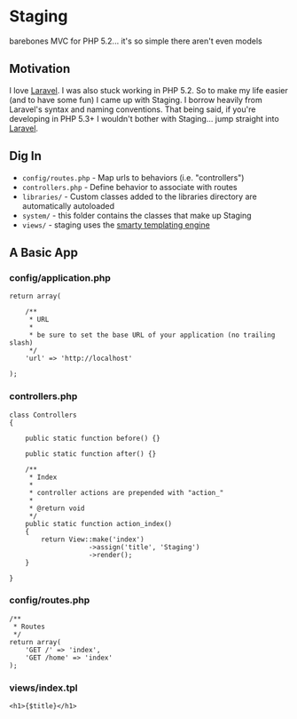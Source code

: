 # Staging
barebones MVC for PHP 5.2... it's so simple there aren't even models

## Motivation
I love [Laravel](http://laravel.com). I was also stuck working in PHP 5.2. So to make my life easier (and to have some fun) I came up with Staging. I borrow heavily from Laravel's syntax and naming conventions. That being said, if you're developing in PHP 5.3+ I wouldn't bother with Staging... jump straight into [Laravel](http://laravel.com).

## Dig In

* `config/routes.php` - Map urls to behaviors (i.e. "controllers")
* `controllers.php` - Define behavior to associate with routes
* `libraries/` - Custom classes added to the libraries directory are automatically autoloaded
* `system/` - this folder contains the classes that make up Staging
* `views/` - staging uses the [smarty templating engine](http://www.smarty.net/)

## A Basic App

### config/application.php

```
return array(

    /**
     * URL
     *
     * be sure to set the base URL of your application (no trailing slash)
     */
    'url' => 'http://localhost'

);
```

### controllers.php

```
class Controllers
{

    public static function before() {}

    public static function after() {}

    /**
     * Index
     *
     * controller actions are prepended with "action_"
     *
     * @return void
     */
    public static function action_index()
    {
        return View::make('index')
                    ->assign('title', 'Staging')
                    ->render();
    }

}
```

### config/routes.php

```
/**
 * Routes
 */
return array(
    'GET /' => 'index',
    'GET /home' => 'index'
);
```

### views/index.tpl

```
<h1>{$title}</h1>
```